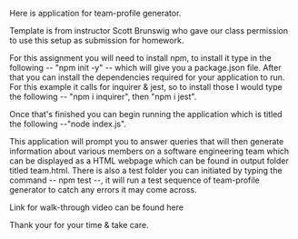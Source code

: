 Here is application for team-profile generator.

Template is from instructor Scott Brunswig who gave our class permission to use this setup as submission for homework.

For this assignment you will need to install npm, to install it type in the following -- "npm init -y" -- which will give you a package.json file. After that you can install the dependencies required for your application to run. For this example it calls for inquirer & jest, so to install those I would type the following -- "npm i inquirer", then "npm i jest".

Once that's finished you can begin running the application which is titled the following --"node index.js".

This application will prompt you to answer queries that will then generate information about various members on a software engineering team which can be displayed as a HTML webpage which can be found in output folder titled team.html. There is also a test folder you can initiated by typing the command -- npm test --, it will run a test sequence of team-profile generator to catch any errors it may come across.

Link for walk-through video can be found here

Thank your for your time & take care.

